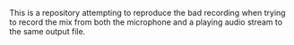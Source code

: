 This is a repository attempting to reproduce the bad recording when trying to record the mix from both the microphone and a playing audio stream to the same output file.
